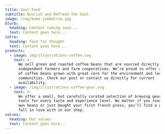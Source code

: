 ```yaml
---
title: Soul Food
subtitle: Nourish and Refresh the Soul
image: /img/home-jumbotron.jpg
blurb:
  heading: Content coming soon...
  text: Content goes here...
intro:
  heading: Food for thought
  text: Content goes here...
products:
  - image: img/illustrations-coffee.svg
    text: >-
      We sell green and roasted coffee beans that are sourced directly from
      independent farmers and farm cooperatives. We’re proud to offer a variety
      of coffee beans grown with great care for the environment and local
      communities. Check our post or contact us directly for current
      availability.
  - image: /img/illustrations-coffee-gear.svg
    text: >-
      We offer a small, but carefully curated selection of brewing gear and
      tools for every taste and experience level. No matter if you roast your
      own beans or just bought your first french press, you’ll find a gadget to
      fall in love with in our shop.
values:
  heading: Our values
  text: Content goes here...
---
```


